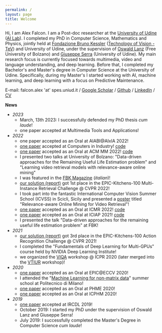 ```yaml
---
permalink: /
layout: page
title: Welcome
---
```


Hi, I am Alex Falcon. I am a Post-doc researcher at the [University of Udine](https://www.uniud.it/it) ([AI Lab](http://ailab.uniud.it/)). I completed my PhD in Computer Science, Mathematics and Physics, jointly held at [Fondazione Bruno Kessler](https://www.fbk.eu/it/) ([Technology of Vision - TeV](https://tev.fbk.eu/)) and University of Udine, under the supervision of [Oswald Lanz](https://www.unibz.it/it/faculties/engineering/academic-staff/person/46208-oswald-lanz) (Free University of Bolzano) and [Giuseppe Serra](https://people.uniud.it/page/giuseppe.serra) (University of Udine). My main research focus is currently focused towards multimedia, video and language understanding, and deep learning. Before that, I completed my Bachelor's and Master's degree in Computer Science at the University of Udine. Specifically, during my Master's I started working with AI, machine learning, and deep learning with a focus on Predictive Maintenance.

E-mail: falcon.alex 'at' spes.uniud.it / [Google Scholar](https://scholar.google.com/citations?user=sHPhexYAAAAJ&hl=it) / [Github](https://github.com/aranciokov) / [LinkedIn](https://www.linkedin.com/in/alex-falcon-9b1a231a3) / [CV](https://github.com/aranciokov/aranciokov.github.io/blob/master/CV-1.pdf)

**News**
* _2023_
  * March, 13th 2023: I successfully defended my PhD thesis _cum laude_!
  * one paper accepted at Multimedia Tools and Applications!
* _2022_
  * one paper accepted as an Oral at AIABI@AIxIA 2022!
  * [one paper](https://www.sciencedirect.com/science/article/abs/pii/S0166361522001592) accepted at Computers in Industry! [code](https://github.com/aranciokov/NTM-For-RULEstimation)
  * [one paper](https://dl.acm.org/doi/abs/10.1145/3503161.3548365) accepted as an Oral at ACM MM 2022! [code](https://github.com/aranciokov/FSMMDA_VideoRetrieval)
  * I presented two talks at University of Bolzano: "Data-driven approaches for the Remaining Useful Life Estimation problem" and "Learning video retrieval models with relevance-aware online mining"
  * I was featured in the [FBK Magazine](https://magazine.fbk.eu/it/news/un-riconoscimento-internazionale-per-la-comprensione-semantica-di-video/) (_italian_)!
  * [our solution (report)](https://arxiv.org/abs/2206.10903) got 1st place in the EPIC-Kitchens-100 Multi-Instance Retrieval Challenge @ CVPR 2022!
  * I took part into the fantastic International Computer Vision Summer School (ICVSS) in Scicli, Sicily and presented a [poster](https://github.com/aranciokov/aranciokov.github.io/blob/master/poster_ICVSS-1.pdf) titled "Relevance-aware Online Mining for Video Retrieval"!
  * [one paper](https://dl.acm.org/doi/abs/10.1145/3512527.3531395) accepted as an Oral at ICMR 2022! [code](https://github.com/aranciokov/RelevanceMargin-ICMR22)
  * [one paper](https://link.springer.com/chapter/10.1007/978-3-031-06433-3_16) accepted as an Oral at ICIAP 2021! [code](https://github.com/aranciokov/ranp)
  * I presented the talk "Data-driven approaches for the remaining useful life estimation problem" at FBK!
* _2021_
  * [our solution (report)](https://arxiv.org/abs/2110.02902) got 3rd place in the EPIC-Kitchens-100 Action Recognition Challenge @ CVPR 2021!
  * I completed the "Fundamentals of Deep Learning for Multi-GPUs" course held by NVIDIA Deep Learning Institute!
  * we organized the [VIQA](https://sites.google.com/view/viqa2020) workshop @ ICPR 2020 (later merged into the [VTIUR](https://sites.google.com/view/vtiur2020/) workshop)!
* _2020_
  * [one paper](https://link.springer.com/chapter/10.1007/978-3-030-66415-2_33) accepted as an Oral at EPIC@ECCV 2020!
  * I attended the "[Machine Learning for non-matrix data](https://boracchi.faculty.polimi.it/teaching/Non-Matrix.htm)" summer school at Politecnico di Milano!
  * [one paper](http://www.papers.phmsociety.org/index.php/phme/article/view/1227) accepted as an Oral at PHME 2020!
  * [one paper](https://ieeexplore.ieee.org/document/9187043) accepted as an Oral at ICPHM 2020!
* _2019_
  * [one paper](https://link.springer.com/chapter/10.1007/978-3-030-39905-4_7) accepted at IRCDL 2019!
  * October 2019: I started my PhD under the supervision of Oswald Lanz and Giuseppe Serra!
  * July 2019: I successfully completed the Master's Degree in Computer Science _cum laude_!

